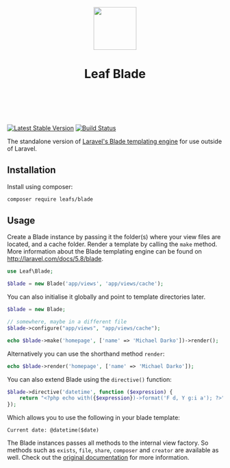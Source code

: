 <p align="center">
    <br><br>
    <img src="https://leaf-docs.netlify.com/images/logo.png" height="100"/>
    <h1 align="center">Leaf Blade</h1>
    <br>
    <br><br><br>
</p>

[![Latest Stable Version](http://img.shields.io/github/release/jenssegers/blade.svg)](https://packagist.org/packages/leafs/blade) [![Build Status](http://img.shields.io/travis/jenssegers/blade.svg)](https://travis-ci.org/leafs/blade)

The standalone version of [Laravel's Blade templating engine](https://laravel.com/docs/5.8/blade) for use outside of Laravel.

## Installation

Install using composer:

```bash
composer require leafs/blade
```

## Usage

Create a Blade instance by passing it the folder(s) where your view files are located, and a cache folder. Render a template by calling the `make` method. More information about the Blade templating engine can be found on http://laravel.com/docs/5.8/blade.

```php
use Leaf\Blade;

$blade = new Blade('app/views', 'app/views/cache');

```
You can also initialise it globally and point to template directories later.

```php
$blade = new Blade;

// somewhere, maybe in a different file
$blade->configure("app/views", "app/views/cache");
```

```php
echo $blade->make('homepage', ['name' => 'Michael Darko'])->render();
```

Alternatively you can use the shorthand method `render`:

```php
echo $blade->render('homepage', ['name' => 'Michael Darko']);
```

You can also extend Blade using the `directive()` function:

```php
$blade->directive('datetime', function ($expression) {
    return "<?php echo with({$expression})->format('F d, Y g:i a'); ?>";
});
```

Which allows you to use the following in your blade template:

```
Current date: @datetime($date)
```

The Blade instances passes all methods to the internal view factory. So methods such as `exists`, `file`, `share`, `composer` and `creator` are available as well. Check out the [original documentation](https://laravel.com/docs/5.8/views) for more information.
